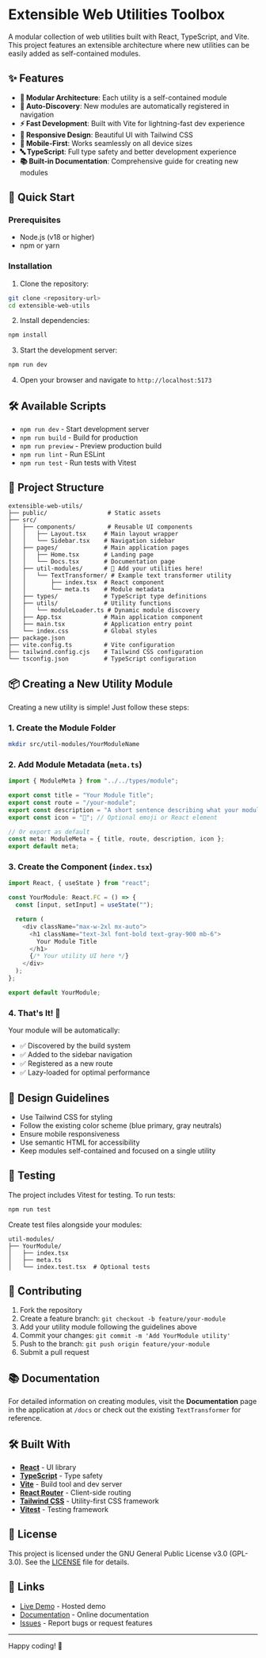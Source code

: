 # Extensible Web Utilities Toolbox

A modular collection of web utilities built with React, TypeScript, and Vite. This project features an extensible architecture where new utilities can be easily added as self-contained modules.

## ✨ Features

- **🔧 Modular Architecture**: Each utility is a self-contained module
- **🚀 Auto-Discovery**: New modules are automatically registered in navigation
- **⚡ Fast Development**: Built with Vite for lightning-fast dev experience
- **🎨 Responsive Design**: Beautiful UI with Tailwind CSS
- **📱 Mobile-First**: Works seamlessly on all device sizes
- **🔤 TypeScript**: Full type safety and better development experience
- **📚 Built-in Documentation**: Comprehensive guide for creating new modules

## 🚀 Quick Start

### Prerequisites

- Node.js (v18 or higher)
- npm or yarn

### Installation

1. Clone the repository:

```bash
git clone <repository-url>
cd extensible-web-utils
```

2. Install dependencies:

```bash
npm install
```

3. Start the development server:

```bash
npm run dev
```

4. Open your browser and navigate to `http://localhost:5173`

## 🛠️ Available Scripts

- `npm run dev` - Start development server
- `npm run build` - Build for production
- `npm run preview` - Preview production build
- `npm run lint` - Run ESLint
- `npm run test` - Run tests with Vitest

## 📁 Project Structure

```
extensible-web-utils/
├── public/                 # Static assets
├── src/
│   ├── components/         # Reusable UI components
│   │   ├── Layout.tsx     # Main layout wrapper
│   │   └── Sidebar.tsx    # Navigation sidebar
│   ├── pages/             # Main application pages
│   │   ├── Home.tsx       # Landing page
│   │   └── Docs.tsx       # Documentation page
│   ├── util-modules/      # 🎯 Add your utilities here!
│   │   └── TextTransformer/ # Example text transformer utility
│   │       ├── index.tsx  # React component
│   │       └── meta.ts    # Module metadata
│   ├── types/             # TypeScript type definitions
│   ├── utils/             # Utility functions
│   │   └── moduleLoader.ts # Dynamic module discovery
│   ├── App.tsx            # Main application component
│   ├── main.tsx           # Application entry point
│   └── index.css          # Global styles
├── package.json
├── vite.config.ts         # Vite configuration
├── tailwind.config.cjs    # Tailwind CSS configuration
└── tsconfig.json          # TypeScript configuration
```

## 📦 Creating a New Utility Module

Creating a new utility is simple! Just follow these steps:

### 1. Create the Module Folder

```bash
mkdir src/util-modules/YourModuleName
```

### 2. Add Module Metadata (`meta.ts`)

```typescript
import { ModuleMeta } from "../../types/module";

export const title = "Your Module Title";
export const route = "/your-module";
export const description = "A short sentence describing what your module does.";
export const icon = "🔧"; // Optional emoji or React element

// Or export as default
const meta: ModuleMeta = { title, route, description, icon };
export default meta;
```

### 3. Create the Component (`index.tsx`)

```typescript
import React, { useState } from "react";

const YourModule: React.FC = () => {
  const [input, setInput] = useState("");

  return (
    <div className="max-w-2xl mx-auto">
      <h1 className="text-3xl font-bold text-gray-900 mb-6">
        Your Module Title
      </h1>
      {/* Your utility UI here */}
    </div>
  );
};

export default YourModule;
```

### 4. That's It! 🎉

Your module will be automatically:

- ✅ Discovered by the build system
- ✅ Added to the sidebar navigation
- ✅ Registered as a new route
- ✅ Lazy-loaded for optimal performance

## 🎨 Design Guidelines

- Use Tailwind CSS for styling
- Follow the existing color scheme (blue primary, gray neutrals)
- Ensure mobile responsiveness
- Use semantic HTML for accessibility
- Keep modules self-contained and focused on a single utility

## 🧪 Testing

The project includes Vitest for testing. To run tests:

```bash
npm run test
```

Create test files alongside your modules:

```
util-modules/
├── YourModule/
│   ├── index.tsx
│   ├── meta.ts
│   └── index.test.tsx  # Optional tests
```

## 🤝 Contributing

1. Fork the repository
2. Create a feature branch: `git checkout -b feature/your-module`
3. Add your utility module following the guidelines above
4. Commit your changes: `git commit -m 'Add YourModule utility'`
5. Push to the branch: `git push origin feature/your-module`
6. Submit a pull request

## 📚 Documentation

For detailed information on creating modules, visit the **Documentation** page in the application at `/docs` or check out the existing `TextTransformer` for reference.

## 🛠️ Built With

- **[React](https://reactjs.org/)** - UI library
- **[TypeScript](https://www.typescriptlang.org/)** - Type safety
- **[Vite](https://vitejs.dev/)** - Build tool and dev server
- **[React Router](https://reactrouter.com/)** - Client-side routing
- **[Tailwind CSS](https://tailwindcss.com/)** - Utility-first CSS framework
- **[Vitest](https://vitest.dev/)** - Testing framework

## 📄 License

This project is licensed under the GNU General Public License v3.0 (GPL-3.0). See the [LICENSE](LICENSE) file for details.

## 🔗 Links

- [Live Demo](https://toolbox.zhong.au/) - Hosted demo
- [Documentation](https://toolbox.zhong.au/docs) - Online documentation
- [Issues](../../issues) - Report bugs or request features

---

Happy coding! 🚀
